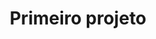 ---
img: "/assets/img/ferramentas-de-gerenciamento-de-redes-sociais-para-pequenas-empresas.jpg"
title: "Primeiro projeto"
description: "Clique nos ícones abaixo para mais informações."
google-maps: "askaofshsipuddebudbefurbfẃddnciebvdçcsnaiv peihçvkbdcdpiçvfv"
site-project: "https://www.google.com.br"
whatsapp: "1234-1231"
---
